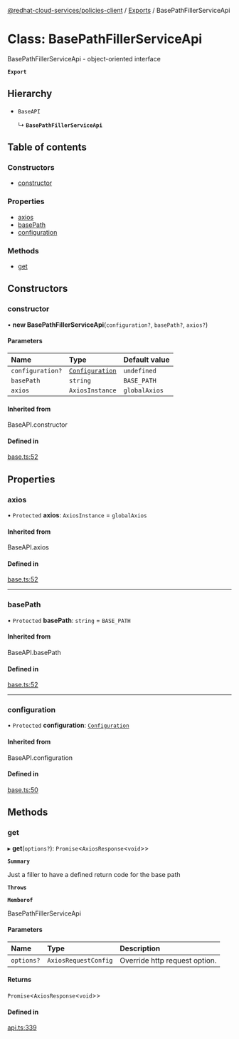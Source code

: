 [@redhat-cloud-services/policies-client](../README.md) / [Exports](../modules.md) / BasePathFillerServiceApi

# Class: BasePathFillerServiceApi

BasePathFillerServiceApi - object-oriented interface

**`Export`**

## Hierarchy

- `BaseAPI`

  ↳ **`BasePathFillerServiceApi`**

## Table of contents

### Constructors

- [constructor](BasePathFillerServiceApi.md#constructor)

### Properties

- [axios](BasePathFillerServiceApi.md#axios)
- [basePath](BasePathFillerServiceApi.md#basepath)
- [configuration](BasePathFillerServiceApi.md#configuration)

### Methods

- [get](BasePathFillerServiceApi.md#get)

## Constructors

### constructor

• **new BasePathFillerServiceApi**(`configuration?`, `basePath?`, `axios?`)

#### Parameters

| Name | Type | Default value |
| :------ | :------ | :------ |
| `configuration?` | [`Configuration`](Configuration.md) | `undefined` |
| `basePath` | `string` | `BASE_PATH` |
| `axios` | `AxiosInstance` | `globalAxios` |

#### Inherited from

BaseAPI.constructor

#### Defined in

[base.ts:52](https://github.com/RedHatInsights/javascript-clients/blob/master/packages/policies/base.ts#L52)

## Properties

### axios

• `Protected` **axios**: `AxiosInstance` = `globalAxios`

#### Inherited from

BaseAPI.axios

#### Defined in

[base.ts:52](https://github.com/RedHatInsights/javascript-clients/blob/master/packages/policies/base.ts#L52)

___

### basePath

• `Protected` **basePath**: `string` = `BASE_PATH`

#### Inherited from

BaseAPI.basePath

#### Defined in

[base.ts:52](https://github.com/RedHatInsights/javascript-clients/blob/master/packages/policies/base.ts#L52)

___

### configuration

• `Protected` **configuration**: [`Configuration`](Configuration.md)

#### Inherited from

BaseAPI.configuration

#### Defined in

[base.ts:50](https://github.com/RedHatInsights/javascript-clients/blob/master/packages/policies/base.ts#L50)

## Methods

### get

▸ **get**(`options?`): `Promise`<`AxiosResponse`<`void`\>\>

**`Summary`**

Just a filler to have a defined return code for the base path

**`Throws`**

**`Memberof`**

BasePathFillerServiceApi

#### Parameters

| Name | Type | Description |
| :------ | :------ | :------ |
| `options?` | `AxiosRequestConfig` | Override http request option. |

#### Returns

`Promise`<`AxiosResponse`<`void`\>\>

#### Defined in

[api.ts:339](https://github.com/RedHatInsights/javascript-clients/blob/master/packages/policies/api.ts#L339)
